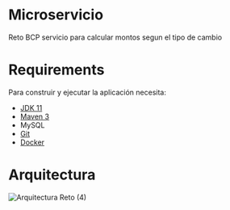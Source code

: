 # Microservicio
Reto BCP servicio para calcular montos segun el tipo de cambio

# Requirements
Para construir y ejecutar la aplicación necesita:
- [JDK 11](https://www.oracle.com/java/technologies/javase/jdk11-archive-downloads.html)
- [Maven 3](https://maven.apache.org)
- MySQL
- [Git](https://git-scm.com/downloads)
- [Docker](https://docs.docker.com/desktop/windows/install/)

# Arquitectura
![Arquitectura Reto (4)](https://user-images.githubusercontent.com/24393853/161770167-0f51dcfe-6c9a-4402-a0a2-28e185e21478.png)


